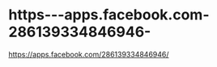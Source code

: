 https---apps.facebook.com-286139334846946-
==========================================

https://apps.facebook.com/286139334846946/
